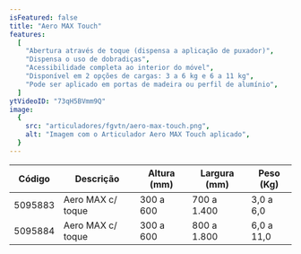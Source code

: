 ```yaml
---
isFeatured: false
title: "Aero MAX Touch"
features:
  [
    "Abertura através de toque (dispensa a aplicação de puxador)",
    "Dispensa o uso de dobradiças",
    "Acessibilidade completa ao interior do móvel",
    "Disponível em 2 opções de cargas: 3 a 6 kg e 6 a 11 kg",
    "Pode ser aplicado em portas de madeira ou perfil de alumínio",
  ]
ytVideoID: "73qH5BVmm9Q"
image:
  {
    src: "articuladores/fgvtn/aero-max-touch.png",
    alt: "Imagem com o Articulador Aero MAX Touch aplicado",
  }
---
```


<table>
    <thead>
      <tr>
        <th>Código</th>
        <th>Descrição</th>
        <th>Altura (mm)</th>
        <th>Largura (mm)</th>
        <th>Peso (Kg)</th>
      </tr>
    </thead>
    <tbody>
      <tr>
        <td>5095883</td>
        <td>Aero MAX c/ toque</td>
        <td>300 a 600</td>
        <td>700 a 1.400</td>
        <td>3,0 a 6,0</td> 
      </tr>
      <tr>
        <td>5095884</td>
        <td>Aero MAX c/ toque</td>
        <td>300 a 600</td>
        <td>800 a 1.800</td>
        <td>6,0 a 11,0</td> 
      </tr>
    </tbody>
  </table>

